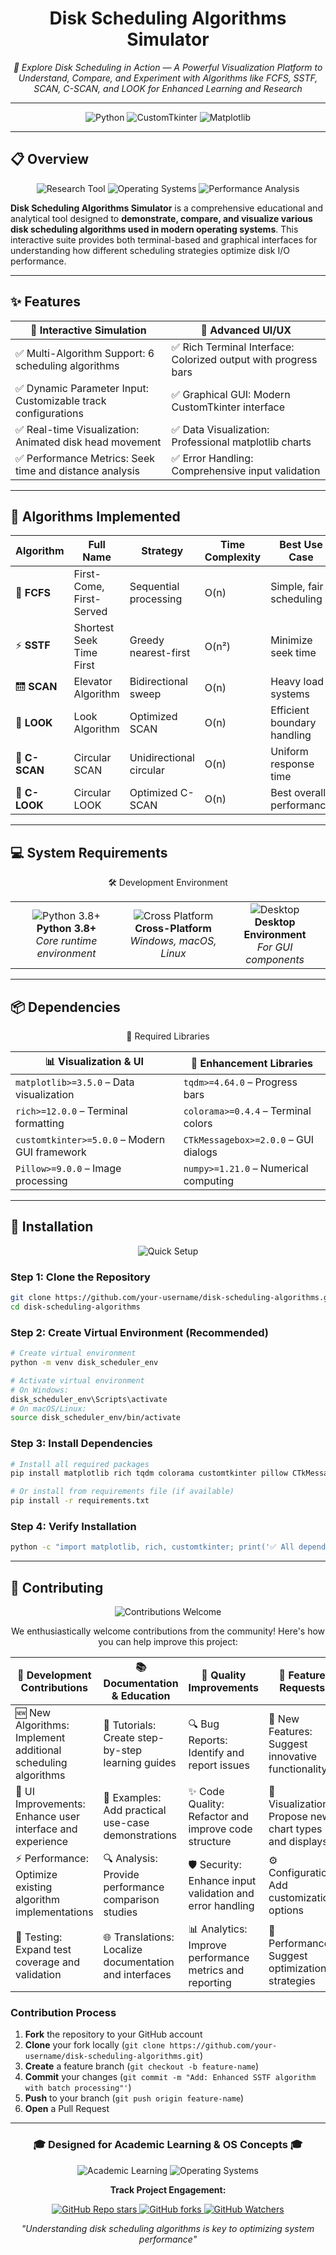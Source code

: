 <h1 align="center">Disk Scheduling Algorithms Simulator</h1>
<p align="center"><em>🚀 Explore Disk Scheduling in Action — A Powerful Visualization Platform to Understand, Compare, and Experiment with Algorithms like FCFS, SSTF, SCAN, C-SCAN, and LOOK for Enhanced Learning and Research</em></p>

---

<p align="center">
  <img src="https://img.shields.io/badge/Language-Python-3776AB?style=for-the-badge&logo=python&logoColor=white" alt="Python">
  <img src="https://img.shields.io/badge/GUI-CustomTkinter-FF6B35?style=for-the-badge&logo=tkinter&logoColor=white" alt="CustomTkinter">
  <img src="https://img.shields.io/badge/Visualization-Matplotlib-11557C?style=for-the-badge&logo=plotly&logoColor=white" alt="Matplotlib">
</p>

---

## 📋 Overview

<div align="center">
  <img src="https://img.shields.io/badge/Educational-Research Tool-FF9800?style=for-the-badge&logo=microscope&logoColor=white" alt="Research Tool">
  <img src="https://img.shields.io/badge/Operating-Systems-2196F3?style=for-the-badge&logo=linux&logoColor=white" alt="Operating Systems">
  <img src="https://img.shields.io/badge/Performance-Analysis-9C27B0?style=for-the-badge&logo=analytics&logoColor=white" alt="Performance Analysis">
</div>

**Disk Scheduling Algorithms Simulator** is a comprehensive educational and analytical tool designed to **demonstrate, 
compare, and visualize various disk scheduling algorithms used in modern operating systems**. 
This interactive suite provides both terminal-based and graphical interfaces for understanding how different 
scheduling strategies optimize disk I/O performance.

---

## ✨ Features

| 🔧 Interactive Simulation                                    | 🎨 Advanced UI/UX                                              |
| ------------------------------------------------------------ | -------------------------------------------------------------- |
| ✅ Multi-Algorithm Support: 6 scheduling algorithms           | ✅ Rich Terminal Interface: Colorized output with progress bars |
| ✅ Dynamic Parameter Input: Customizable track configurations | ✅ Graphical GUI: Modern CustomTkinter interface                |
| ✅ Real-time Visualization: Animated disk head movement       | ✅ Data Visualization: Professional matplotlib charts           |
| ✅ Performance Metrics: Seek time and distance analysis       | ✅ Error Handling: Comprehensive input validation               |

---

## 🧮 Algorithms Implemented

| Algorithm     | Full Name                | Strategy                | Time Complexity | Best Use Case               |
| ------------- | ------------------------ | ----------------------- | --------------- | --------------------------- |
| 🎯 **FCFS**   | First-Come, First-Served | Sequential processing   | O(n)            | Simple, fair scheduling     |
| ⚡ **SSTF**    | Shortest Seek Time First | Greedy nearest-first    | O(n²)           | Minimize seek time          |
| 🛗 **SCAN**   | Elevator Algorithm       | Bidirectional sweep     | O(n)            | Heavy load systems          |
| 👀 **LOOK**   | Look Algorithm           | Optimized SCAN          | O(n)            | Efficient boundary handling |
| 🔄 **C-SCAN** | Circular SCAN            | Unidirectional circular | O(n)            | Uniform response time       |
| 🎯 **C-LOOK** | Circular LOOK            | Optimized C-SCAN        | O(n)            | Best overall performance    |

---

## 💻 System Requirements

<div align="center">

🛠️ Development Environment

<table align="center">
<tr>
<td align="center">
  <img src="https://img.shields.io/badge/Python-3.8+-3776AB?style=for-the-badge&logo=python" alt="Python 3.8+"><br>
  <strong>Python 3.8+</strong><br>
  <em>Core runtime environment</em>
</td>
<td align="center">
  <img src="https://img.shields.io/badge/OS-Cross Platform-success?style=for-the-badge&logo=windows" alt="Cross Platform"><br>
  <strong>Cross-Platform</strong><br>
  <em>Windows, macOS, Linux</em>
</td>
<td align="center">
  <img src="https://img.shields.io/badge/GUI-Desktop Environment-orange?style=for-the-badge&logo=desktop" alt="Desktop"><br>
  <strong>Desktop Environment</strong><br>
  <em>For GUI components</em>
</td>
</tr>
</table>

</div>

---

## 📦 Dependencies

<div align="center">

🔧 Required Libraries

| 📊 Visualization & UI                         | 🎨 Enhancement Libraries              |
| --------------------------------------------- | ------------------------------------- |
| `matplotlib>=3.5.0` – Data visualization      | `tqdm>=4.64.0` – Progress bars        |
| `rich>=12.0.0` – Terminal formatting          | `colorama>=0.4.4` – Terminal colors   |
| `customtkinter>=5.0.0` – Modern GUI framework | `CTkMessagebox>=2.0.0` – GUI dialogs  |
| `Pillow>=9.0.0` – Image processing            | `numpy>=1.21.0` – Numerical computing |

</div>

--- 

## 🚀 Installation

<div align="center">
  <img src="https://img.shields.io/badge/Setup-Quick & Easy-brightgreen?style=for-the-badge&logo=rocket" alt="Quick Setup">
</div>

### Step 1: Clone the Repository
  ```bash
  git clone https://github.com/your-username/disk-scheduling-algorithms.git
  cd disk-scheduling-algorithms
  ```
### Step 2: Create Virtual Environment (Recommended)
  ```bash
  # Create virtual environment
  python -m venv disk_scheduler_env
  
  # Activate virtual environment
  # On Windows:
  disk_scheduler_env\Scripts\activate
  # On macOS/Linux:
  source disk_scheduler_env/bin/activate
  ```

### Step 3: Install Dependencies
  ```bash
  # Install all required packages
  pip install matplotlib rich tqdm colorama customtkinter pillow CTkMessagebox numpy
  
  # Or install from requirements file (if available)
  pip install -r requirements.txt
  ```

### Step 4: Verify Installation
  ```bash
  python -c "import matplotlib, rich, customtkinter; print('✅ All dependencies installed successfully!')"
  ```
---

## 🤝 Contributing

<div align="center">
  <img src="https://img.shields.io/badge/Contributions-Welcome-brightgreen?style=for-the-badge&logo=git" alt="Contributions Welcome">
</div>

<div align="center">

We enthusiastically welcome contributions from the community! Here's how you can help improve this project:

| 🔧 Development Contributions                                  | 📚 Documentation & Education                           | 🐛 Quality Improvements                                   | 🎯 Feature Requests                                    |
| ------------------------------------------------------------- | ------------------------------------------------------ | --------------------------------------------------------- | ------------------------------------------------------ |
| 🆕 New Algorithms: Implement additional scheduling algorithms | 📖 Tutorials: Create step-by-step learning guides      | 🔍 Bug Reports: Identify and report issues                | 🔮 New Features: Suggest innovative functionality      |
| 🎨 UI Improvements: Enhance user interface and experience     | 🎥 Examples: Add practical use-case demonstrations     | ✨ Code Quality: Refactor and improve code structure       | 🎨 Visualization: Propose new chart types and displays |
| ⚡ Performance: Optimize existing algorithm implementations    | 🔍 Analysis: Provide performance comparison studies    | 🛡️ Security: Enhance input validation and error handling | ⚙️ Configuration: Add customization options            |
| 🧪 Testing: Expand test coverage and validation               | 🌐 Translations: Localize documentation and interfaces | 📊 Analytics: Improve performance metrics and reporting   | 🚀 Performance: Suggest optimization strategies        |

</div>

### Contribution Process

1. **Fork** the repository to your GitHub account
2. **Clone** your fork locally (`git clone https://github.com/your-username/disk-scheduling-algorithms.git`)
3. **Create** a feature branch (`git checkout -b feature-name`)  
4. **Commit** your changes (`git commit -m "Add: Enhanced SSTF algorithm with batch processing"'`)  
5. **Push** to your branch (`git push origin feature-name`)  
6. **Open** a Pull Request  

---

<div align="center">
  <h3>🎓 Designed for Academic Learning & OS Concepts 🎓</h3>

  <p>
    <img src="https://img.shields.io/badge/Focus-Academic%20Learning-blue?style=for-the-badge" alt="Academic Learning">
    <img src="https://img.shields.io/badge/Focus-Operating%20Systems-yellow?style=for-the-badge" alt="Operating Systems">
  </p>

  <p>
    <strong>Track Project Engagement:</strong>
  </p>

  <p>
    <a href="https://github.com/icodecedd/disk-scheduling/stargazers">
      <img alt="GitHub Repo stars" src="https://img.shields.io/github/stars/icodecedd/disk-scheduling?style=social">
    </a>
    <a href="https://github.com/icodecedd/disk-scheduling/network/members">
      <img alt="GitHub forks" src="https://img.shields.io/github/forks/icodecedd/disk-scheduling?style=social">
    </a>
    <a href="https://github.com/icodecedd/disk-scheduling/watchers">
      <img src="https://img.shields.io/github/watchers/icodecedd/disk-scheduling?style=social&logo=eye&color=green" alt="GitHub Watchers">
    </a>
  </p>
  
  <p>
    <em>"Understanding disk scheduling algorithms is key to optimizing system performance"</em>
  </p>
</div>
